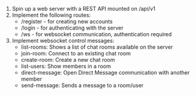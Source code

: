 1. Spin up a web server with a REST API mounted on /api/v1
2. Implement the following routes:
    - /register - for creating new accounts
    - /login - for authenticating with the server
    - /ws - for websocket communication, authentication required
3. Implement websocket control messages:
    - list-rooms: Shows a list of chat rooms available on the server
    - join-room: Connect to an existing chat room
    - create-room: Create a new chat room
    - list-users: Show members in a room
    - direct-message: Open Direct Message communication with another member
    - send-message: Sends a message to a room/user